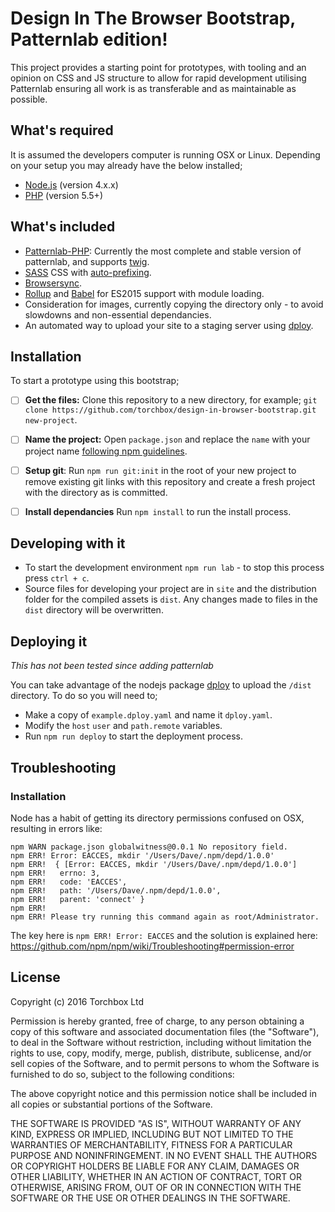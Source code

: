 
# Design In The Browser Bootstrap, Patternlab edition!

This project provides a starting point for prototypes, with tooling and an opinion on CSS and JS structure to allow for rapid development utilising Patternlab ensuring all work is as transferable and as maintainable as possible.

## What's required

It is assumed the developers computer is running OSX or Linux. Depending on your setup you may already have the below installed;

* [Node.js](http://nodejs.org) (version 4.x.x)
* [PHP](http://www.php.net/) (version 5.5+)

## What's included

* [Patternlab-PHP](https://github.com/pattern-lab/edition-php-twig-standard): Currently the most complete and stable version of patternlab, and supports [twig](http://twig.sensiolabs.org/).
* [SASS](http://sass-lang.com/) CSS with [auto-prefixing](https://github.com/postcss/autoprefixer).
* [Browsersync](https://www.browsersync.io).
* [Rollup](https://rollupjs.org) and [Babel](https://babeljs.io) for ES2015 support with module loading.
* Consideration for images, currently copying the directory only - to avoid slowdowns and non-essential dependancies.
* An automated way to upload your site to a staging server using [dploy](https://github.com/LeanMeanFightingMachine/dploy).

## Installation

To start a prototype using this bootstrap;

- [ ] **Get the files:** Clone this repository to a new directory, for example;
`git clone https://github.com/torchbox/design-in-browser-bootstrap.git new-project`.
- [ ] **Name the project:** Open `package.json` and replace the `name` with your project name [following npm guidelines](http://browsenpm.org/package.json#name).
- [ ] **Setup git**: Run `npm run git:init` in the root of your new project to remove existing git links with this repository and create a fresh project with the directory as is committed.
- [ ] **Install dependancies** Run `npm install` to run the install process.


## Developing with it

* To start the development environment `npm run lab` - to stop this process press `ctrl + c`.
* Source files for developing your project are in `site` and the distribution folder for the compiled assets is `dist`. Any changes made to files in the `dist` directory will be overwritten.

## Deploying it

*This has not been tested since adding patternlab*

You can take advantage of the nodejs package [dploy](https://github.com/LeanMeanFightingMachine/dploy) to upload the `/dist` directory. To do so you will need to;

 * Make a copy of `example.dploy.yaml` and name it `dploy.yaml`.
 * Modify the `host` `user` and `path.remote` variables.
 * Run `npm run deploy` to start the deployment process.

## Troubleshooting

### Installation
Node has a habit of getting its directory permissions confused on OSX, resulting in errors like: 

```
npm WARN package.json globalwitness@0.0.1 No repository field.
npm ERR! Error: EACCES, mkdir '/Users/Dave/.npm/depd/1.0.0'
npm ERR!  { [Error: EACCES, mkdir '/Users/Dave/.npm/depd/1.0.0']
npm ERR!   errno: 3,
npm ERR!   code: 'EACCES',
npm ERR!   path: '/Users/Dave/.npm/depd/1.0.0',
npm ERR!   parent: 'connect' }
npm ERR! 
npm ERR! Please try running this command again as root/Administrator.

```

The key here is `npm ERR! Error: EACCES` and the solution is explained here:
https://github.com/npm/npm/wiki/Troubleshooting#permission-error


## License

Copyright (c) 2016 Torchbox Ltd

Permission is hereby granted, free of charge, to any person obtaining a copy
of this software and associated documentation files (the "Software"), to deal
in the Software without restriction, including without limitation the rights
to use, copy, modify, merge, publish, distribute, sublicense, and/or sell
copies of the Software, and to permit persons to whom the Software is
furnished to do so, subject to the following conditions:

The above copyright notice and this permission notice shall be included in all
copies or substantial portions of the Software.

THE SOFTWARE IS PROVIDED "AS IS", WITHOUT WARRANTY OF ANY KIND, EXPRESS OR
IMPLIED, INCLUDING BUT NOT LIMITED TO THE WARRANTIES OF MERCHANTABILITY,
FITNESS FOR A PARTICULAR PURPOSE AND NONINFRINGEMENT. IN NO EVENT SHALL THE
AUTHORS OR COPYRIGHT HOLDERS BE LIABLE FOR ANY CLAIM, DAMAGES OR OTHER
LIABILITY, WHETHER IN AN ACTION OF CONTRACT, TORT OR OTHERWISE, ARISING FROM,
OUT OF OR IN CONNECTION WITH THE SOFTWARE OR THE USE OR OTHER DEALINGS IN THE
SOFTWARE.
